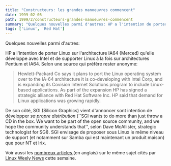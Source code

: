 ```yaml
---
title: "Constructeurs: les grandes manoeuvres commencent"
date: 1999-02-05
path: 1999/2/constructeurs-grandes-manoeuvres-commencent
summary: "Quelques nouvelles parmi d'autres: HP a l'intention de porter Linux sur l'architecture IA64 (Merced) qu'elle développe avec Intel et de supporter Linux à la fois sur architectures Pentium et IA64."
tags: ['Linux', 'Red Hat']
---
```


<P>
Quelques nouvelles parmi d'autres:
</P>

<P>
HP a l'intention de porter Linux sur l'architecture IA64 (Merced) qu'elle
développe avec Intel et de supporter Linux à la fois sur architectures Pentium
et IA64. Selon une source qui préfère rester anonyme:
</P>

<BLOCKQUOTE>
Hewlett-Packard Co says it plans to port the Linux operating system over
to the IA-64 architecture it is co-developing with Intel Corp, and is
expanding its Covision Internet Solutions program to include Linux-based
applications. As part of the expansion HP has signed a strategic alliance
with Red Hat Software Inc. HP said that demand for Linux applications was
growing rapidly.
</BLOCKQUOTE>
<P>
De son côté, SGI (Silicon Graphics) vient d'annoncer sont intention
de développer <EM>sa propre distribution</EM> (``SGI wants to do more
than just throw a CD in the box. We want to be part of the open source
community, and we hope the community understands that'', selon Dave
McAllister, strategic technologist for SGI). SGI envisage de proposer
sous Linux le même niveau de support (et notamment sur Samba qui est maintenant
un produit maison) que pour NT et Irix.
</P>

<P>
Voir aussi les <A HREF="http://lwn.net/1999/0204/press.phtml">nombreux
articles </A> (en anglais) sur le même sujet cités par <A HREF="http://lwn.net/">Linux Weely News</A> cette semaine.
</P>


